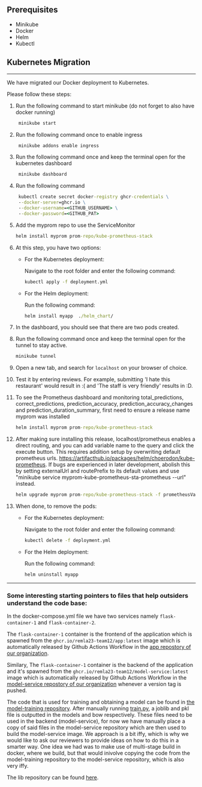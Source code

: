 ## Prerequisites

- Minikube
- Docker
- Helm
- Kubectl

## Kubernetes Migration
---
We have migrated our Docker deployment to Kubernetes.

Please follow these steps:
1. Run the  following command to start minikube (do not forget to also have docker running)
   ```bat
    minikube start
    ```
2. Run the following command once to enable ingress
   ```bat
    minikube addons enable ingress
    ```
3. Run the following command once and keep the terminal open for the kubernetes dashboard
   ```bat
    minikube dashboard
    ```
4. Run the following command
   ```bat
    kubectl create secret docker-registry ghcr-credentials \
    --docker-server=ghcr.io \
    --docker-username=<GITHUB_USERNAME> \
    --docker-password=<GITHUB_PAT>
    ```
5. Add the myprom repo to use the ServiceMonitor
   ```bat
   helm install myprom prom-repo/kube-prometheus-stack   
   ```

6. At this step, you have two options:

    - For the Kubernetes deployment:

        Navigate to the root folder and enter the following command:
        ```bat
        kubectl apply -f deployment.yml
        ```
        
    - For the Helm deployment:

        Run the following command:
        ```bat
        helm install myapp  ./helm_chart/
        ```
7. In the dashboard, you should see that there are two pods created.
8. Run the following command once and keep the terminal open for the tunnel to stay active.
    ```bat
    minikube tunnel
    ```
9. Open a new tab, and search for `localhost` on your browser of choice.
10. Test it by entering reviews. For example, submitting 'I hate this restaurant' would result in :( and 'The staff is very friendly' results in :D.
11. To see the Prometheus dashboard and monitoring total_predictions, correct_predictions, prediction_accuracy, prediction_accuracy_changes and prediction_duration_summary, first need to ensure a release name myprom was installed
    ```bat
    helm install myprom prom-repo/kube-prometheus-stack
    ```
12. After making sure installing this release, localhost/prometheus enables a direct routing, and you can add variable name to the query and click the execute button. This requires addition setup by overwriting default prometheus urls. https://artifacthub.io/packages/helm/choerodon/kube-prometheus. If bugs are experienced in later development, abolish this by setting externalUrl and routePrefix to its default values and use "minikube service myprom-kube-prometheus-sta-prometheus --url" instead.
    ```bat
    helm upgrade myprom prom-repo/kube-prometheus-stack -f prometheusValues.yaml
    ```
13. When done, to remove the pods: 
    - For the Kubernetes deployment:

        Navigate to the root folder and enter the following command:
        ```bat
        kubectl delete -f deployment.yml
        ```
        
    - For the Helm deployment:

        Run the following command:
        ```bat
        helm uninstall myapp
        ```
---

### Some interesting starting pointers to files that help outsiders understand the code base:
In the docker-compose.yml file we have two services namely `flask-container-1` and `flask-container-2`. 

The `flask-container-1` container is the frontend of the application which is spawned from the `ghcr.io/remla23-team12/app:latest` image which is automatically released by Github Actions Workflow in the [app repostory of our organization](https://github.com/remla23-team12/app).

Similary, The `flask-container-1` container is the backend of the application and it's spawned from the `ghcr.io/remla23-team12/model-service:latest` image which is automatically released by Github Actions Workflow in the [model-service repostory of our organization](https://github.com/remla23-team12/model-service) whenever a version tag is pushed.

The code that is used for training and obtaining a model can be found in [the model-training repository](https://github.com/remla23-team12/model-training). After manually running [train.py](https://github.com/remla23-team12/model-training/blob/main/train.py), a joblib and pkl file is outputted in the models and bow respectively. These files need to be used in the backend (model-service), for now we have manually place a copy of said files in the model-service repository which are then used to build the model-service image. We approach is a bit iffy, which is why we would like to ask our reviewers to provide ideas on how to do this in a smarter way. One idea we had was to make use of multi-stage build in docker, where we build, but that would inivolve copying the code from the model-training repository to the model-service repository, which is also very iffy.

The lib repository can be found [here](https://github.com/remla23-team12/lib).

